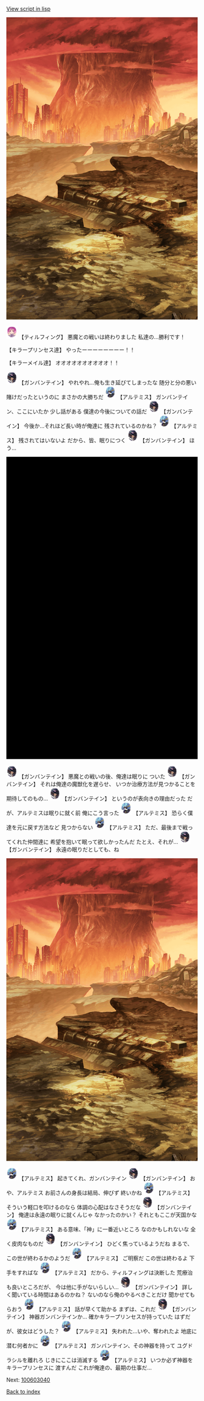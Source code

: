 [View script in lisp](../scripts/100603033.txt)

![underwild.png](../images/backgrounds/underwild.png)

<img src="../images/units/101415.png" alt="101415.png" height="34"/>
【ティルフィング】
悪魔との戦いは終わりました
私達の…勝利です！

【キラープリンセス達】
やったーーーーーーーー！！

【キラーメイル達】
オオオオオオオオオオ！！

<img src="../images/units/1600221.png" alt="1600221.png" height="34"/>
【ガンバンテイン】
やれやれ…俺も生き延びてしまったな
随分と分の悪い賭けだったというのに
まさかの大勝ちだ

<img src="../images/units/1400131.png" alt="1400131.png" height="34"/>
【アルテミス】
ガンバンテイン、ここにいたか
少し話がある
僕達の今後についての話だ

<img src="../images/units/1600221.png" alt="1600221.png" height="34"/>
【ガンバンテイン】
今後か…それほど長い時が俺達に
残されているのかね？

<img src="../images/units/1400131.png" alt="1400131.png" height="34"/>
【アルテミス】
残されてはいないよ
だから、皆、眠りにつく

<img src="../images/units/1600221.png" alt="1600221.png" height="34"/>
【ガンバンテイン】
ほう…

![bg_black.png](../images/backgrounds/bg_black.png)

<img src="../images/units/1600221.png" alt="1600221.png" height="34"/>
【ガンバンテイン】
悪魔との戦いの後、俺達は眠りに
ついた

<img src="../images/units/1600221.png" alt="1600221.png" height="34"/>
【ガンバンテイン】
それは俺達の魔獣化を遅らせ、
いつか治療方法が見つかることを
期待してのもの…

<img src="../images/units/1600221.png" alt="1600221.png" height="34"/>
【ガンバンテイン】
というのが表向きの理由だった
だが、アルテミスは眠りに就く前
俺にこう言った

<img src="../images/units/1400131.png" alt="1400131.png" height="34"/>
【アルテミス】
恐らく僕達を元に戻す方法など
見つからない

<img src="../images/units/1400131.png" alt="1400131.png" height="34"/>
【アルテミス】
ただ、最後まで戦ってくれた仲間達に
希望を抱いて眠って欲しかったんだ
たとえ、それが…

<img src="../images/units/1600221.png" alt="1600221.png" height="34"/>
【ガンバンテイン】
永遠の眠りだとしても、ね

![underwild.png](../images/backgrounds/underwild.png)

<img src="../images/units/1400131.png" alt="1400131.png" height="34"/>
【アルテミス】
起きてくれ、ガンバンテイン

<img src="../images/units/1600221.png" alt="1600221.png" height="34"/>
【ガンバンテイン】
おや、アルテミス
お前さんの身長は結局、伸びず
終いかね

<img src="../images/units/1400131.png" alt="1400131.png" height="34"/>
【アルテミス】
そういう軽口を叩けるのなら
体調の心配はなさそうだな

<img src="../images/units/1600221.png" alt="1600221.png" height="34"/>
【ガンバンテイン】
俺達は永遠の眠りに就くんじゃ
なかったのかい？
それともここが天国かな

<img src="../images/units/1400131.png" alt="1400131.png" height="34"/>
【アルテミス】
ある意味、「神」に一番近いところ
なのかもしれないな
全く皮肉なものだ

<img src="../images/units/1600221.png" alt="1600221.png" height="34"/>
【ガンバンテイン】
ひどく焦っているようだね
まるで、この世が終わるかのようだ

<img src="../images/units/1400131.png" alt="1400131.png" height="34"/>
【アルテミス】
ご明察だ
この世は終わるよ
下手をすればな

<img src="../images/units/1400131.png" alt="1400131.png" height="34"/>
【アルテミス】
だから、ティルフィングは決断した
荒療治も良いところだが、
今は他に手がないらしい…

<img src="../images/units/1600221.png" alt="1600221.png" height="34"/>
【ガンバンテイン】
詳しく聞いている時間はあるのかね？
ないのなら俺のやるべきことだけ
聞かせてもらおう

<img src="../images/units/1400131.png" alt="1400131.png" height="34"/>
【アルテミス】
話が早くて助かる
まずは、これだ

<img src="../images/units/1600221.png" alt="1600221.png" height="34"/>
【ガンバンテイン】
神器ガンバンテインか…
確かキラープリンセスが持っていた
はずだが、彼女はどうした？

<img src="../images/units/1400131.png" alt="1400131.png" height="34"/>
【アルテミス】
失われた…いや、奪われたよ
地底に潜む何者かに

<img src="../images/units/1400131.png" alt="1400131.png" height="34"/>
【アルテミス】
ガンバンテイン、その神器を持って
ユグドラシルを離れろ
じきにここは消滅する

<img src="../images/units/1400131.png" alt="1400131.png" height="34"/>
【アルテミス】
いつか必ず神器をキラープリンセスに
渡すんだ
これが俺達の、最期の仕事だ…

Next: [100603040](100603040.md)

[Back to index](index.md)
